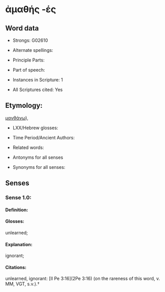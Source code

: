# ἀμαθής -ές

<!-- Status: S2=NeedsEdits -->
<!-- Lexica used for edits:   -->

## Word data

* Strongs: G02610

* Alternate spellings:



* Principle Parts: 


* Part of speech: 


* Instances in Scripture: 1

* All Scriptures cited: Yes

## Etymology: 

[μανθάνω]()),

* LXX/Hebrew glosses: 


* Time Period/Ancient Authors: 


* Related words: 

* Antonyms for all senses

* Synonyms for all senses: 


## Senses 


### Sense  1.0: 

#### Definition: 

#### Glosses: 

unlearned; 

#### Explanation: 

ignorant; 

#### Citations: 

unlearned, ignorant: [II Pe 3:16](2Pe 3:16) (on the rareness of this word, v. MM, VGT, s.v.).†
